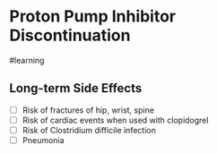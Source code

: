 # Proton Pump Inhibitor Discontinuation
#learning

## Long-term Side Effects
- [ ] Risk of fractures of hip, wrist, spine
- [ ] Risk of cardiac events when used with clopidogrel
- [ ] Risk of Clostridium difficile infection
- [ ] Pneumonia
